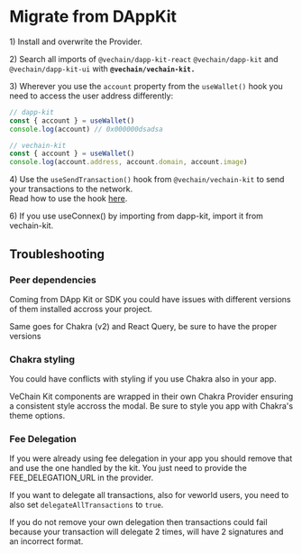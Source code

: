 # Migrate from DAppKit

1\) Install and overwrite the Provider.

2\) Search all imports of `@vechain/dapp-kit-react` `@vechain/dapp-kit` and `@vechain/dapp-kit-ui` with **`@vechain/vechain-kit.`**

3\) Wherever you use the `account` property from the `useWallet()` hook you need to access the user address differently:

```typescript
// dapp-kit
const { account } = useWallet()
console.log(account) // 0x000000dsadsa

// vechain-kit
const { account } = useWallet()
console.log(account.address, account.domain, account.image)
```

4\) Use the `useSendTransaction()` hook from `@vechain/vechain-kit` to send your transactions to the network. \
Read how to use the hook [here](../send-transactions.md).

6\) If you use useConnex() by importing from dapp-kit, import it from vechain-kit.

## Troubleshooting

### Peer dependencies

Coming from DApp Kit or SDK you could have issues with different versions of them installed accross your project.

Same goes for Chakra (v2) and React Query, be sure to have the proper versions

### Chakra styling

You could have conflicts with styling if you use Chakra also in your app.&#x20;

VeChain Kit components are wrapped in their own Chakra Provider ensuring a consistent style accross the modal. Be sure to style you app with Chakra's theme options.

### Fee Delegation

If you were already using fee delegation in your app you should remove that and use the one handled by the kit. You just need to provide the FEE\_DELEGATION\_URL in the provider.

If you want to delegate all transactions, also for veworld users, you need to also set `delegateAllTransactions` to `true`.

If you do not remove your own delegation then transactions could fail because your transaction will delegate 2 times, will have 2 signatures and an incorrect format.

